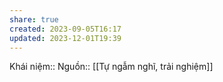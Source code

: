 ```yaml
---
share: true
created: 2023-09-05T16:17
updated: 2023-12-01T19:39
---
```

Khái niệm:: 
Nguồn:: [[Tự ngẫm nghĩ, trải nghiệm]]